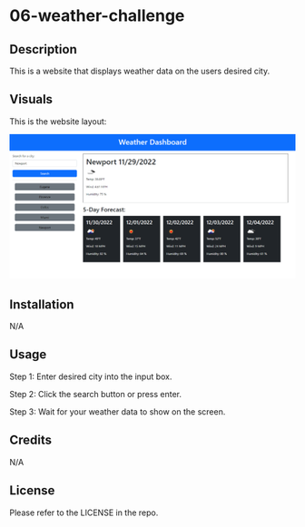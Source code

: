 # 06-weather-challenge

## Description

This is a website that displays weather data on the users desired city.

## Visuals

This is the website layout:

![site-image](./assets/images/site-image.png)

## Installation

N/A

## Usage

Step 1: Enter desired city into the input box.

Step 2: Click the search button or press enter.

Step 3: Wait for your weather data to show on the screen.

## Credits

N/A

## License

Please refer to the LICENSE in the repo.
